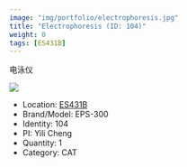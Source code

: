 ```yaml
---
image: "img/portfolio/electrophoresis.jpg"
title: "Electrophoresis (ID: 104)"
weight: 0
tags: [ES431B]
---
```


电泳仪

<!--more-->

![](../../img/portfolio/electrophoresis.jpg)

- Location: [ES431B](../../tags/ES431B)
- Brand/Model: EPS-300
- Identity: 104
- PI: Yili Cheng
- Quantity: 1
- Category: CAT






